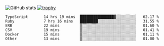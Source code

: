 ![GitHub stats](https://github-readme-stats.vercel.app/api?username=ksk001100&show_icons=true&theme=tokyonight)
[![trophy](https://github-profile-trophy.vercel.app/?username=ksk001100&theme=onedark)](https://github.com/ryo-ma/github-profile-trophy)

<!--START_SECTION:waka-->

```text
TypeScript       14 hrs 19 mins  ███████████████▓░░░░░░░░░   62.17 %
Ruby             7 hrs 16 mins   ████████░░░░░░░░░░░░░░░░░   31.55 %
ERB              22 mins         ▒░░░░░░░░░░░░░░░░░░░░░░░░   01.60 %
CSV              19 mins         ▒░░░░░░░░░░░░░░░░░░░░░░░░   01.41 %
Docker           15 mins         ▒░░░░░░░░░░░░░░░░░░░░░░░░   01.11 %
Other            13 mins         ▒░░░░░░░░░░░░░░░░░░░░░░░░   01.00 %
```

<!--END_SECTION:waka-->
